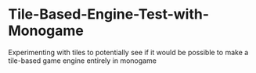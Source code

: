 # Tile-Based-Engine-Test-with-Monogame
Experimenting with tiles to potentially see if it would be possible to make a tile-based game engine entirely in monogame

